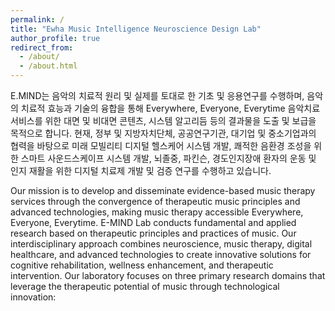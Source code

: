 ```yaml
---
permalink: /
title: "Ewha Music Intelligence Neuroscience Design Lab"
author_profile: true
redirect_from: 
  - /about/
  - /about.html
---
```


E.MIND는 음악의 치료적 원리 및 실제를 토대로 한 기초 및 응용연구를 수행하며, 음악의 치료적 효능과 기술의 융합을 통해 Everywhere, Everyone, Everytime 음악치료 서비스를 위한 대면 및 비대면 콘텐츠, 시스템 알고리듬 등의 결과물을 도출 및 보급을 목적으로 합니다. 현재, 정부 및 지방자치단체, 공공연구기관, 대기업 및 중소기업과의 협력을 바탕으로 미래 모빌리티 디지털 헬스케어 시스템 개발, 쾌적한 음환경 조성을 위한 스마트 사운드스케이프 시스템 개발, 뇌졸중, 파킨슨, 경도인지장애 환자의 운동 및 인지 재활을 위한 디지털 치료제 개발 및 검증 연구를 수행하고 있습니다.

Our mission is to develop and disseminate evidence-based music therapy services through the convergence of therapeutic music principles and advanced technologies, making music therapy accessible Everywhere, Everyone, Everytime. E-MIND Lab conducts fundamental and applied research based on therapeutic principles and practices of music. Our interdisciplinary approach combines neuroscience, music therapy, digital healthcare, and advanced technologies to create innovative solutions for cognitive rehabilitation, wellness enhancement, and therapeutic intervention. Our laboratory focuses on three primary research domains that leverage the therapeutic potential of music through technological innovation:

